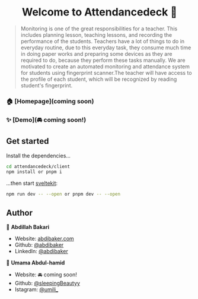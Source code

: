 <h1 align="center">Welcome to Attendancedeck 👋</h1>
<p>
</p>

> Monitoring is one of the great responsibilities for a teacher. This includes planning lesson, teaching lessons, and recording the performance of the students. Teachers have a lot of things to do in everyday routine, due to this everyday task, they consume much time in doing paper works and preparing some devices as they are required to do, because they perform these tasks manually. We are motivated to create an automated monitoring and attendance system for students using fingerprint scanner.The teacher will have access to the profile of each student, which will be recognized by reading student's fingerprint.

### 🏠 [Homepage](coming soon)

### ✨ [Demo](🚘 coming soon!)

## Get started

Install the dependencies...

```bash
cd attendancedeck/client
npm install or pnpm i

```

...then start [sveltekit](https://kit.svelte.dev/):

```bash
npm run dev -- --open or pnpm dev -- --open
```

## Author

👤 **Abdillah Bakari**

- Website: [abdibaker.com]()
- Github: [@abdibaker](https://github.com/abdibaker)
- LinkedIn: [@abdibaker](https://linkedin.com/in/abdibaker)

👤 **Umama Abdul-hamid**

- Website: 🚘 coming soon!
- Github: [@sleepingBeautyy](https://github.com/sleepingBeautyy)
- Istagram: [@umili\_](https://www.instagram.com/umili_)
